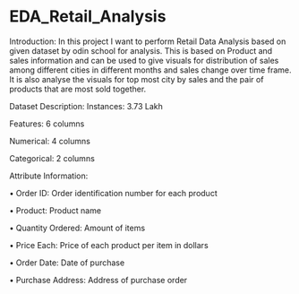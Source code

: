 # EDA_Retail_Analysis
Introduction: In this project I want to perform Retail Data Analysis based on given dataset by odin school for analysis. This is based on Product and sales information and can be used to give visuals for distribution of sales among different cities in different months and sales change over time frame. It is also analyse the visuals for top most city by sales and the pair of products that are most sold together.

Dataset Description: Instances: 3.73 Lakh

Features: 6 columns

Numerical: 4 columns

Categorical: 2 columns

Attribute Information:

• Order ID: Order identification number for each product

• Product: Product name

• Quantity Ordered: Amount of items

• Price Each: Price of each product per item in dollars

• Order Date: Date of purchase

• Purchase Address: Address of purchase order
